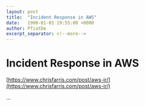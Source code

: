 ```yaml
---
layout: post
title:  "Incident Response in AWS"
date:   1990-01-01 19:55:00 +0000
author: PfiatDe
excerpt_separator: <!--more-->
---
```


# Incident Response in AWS
[https://www.chrisfarris.com/post/aws-ir/](https://www.chrisfarris.com/post/aws-ir/)

...
<!--more-->
